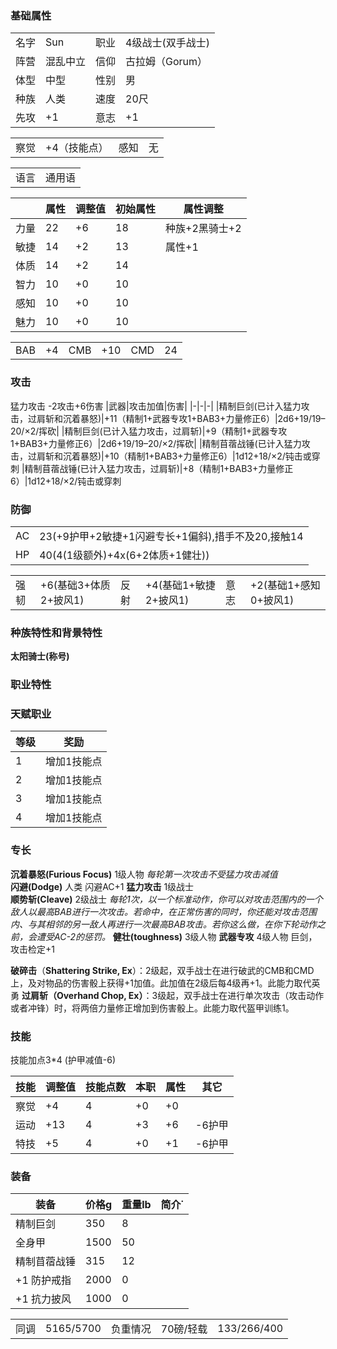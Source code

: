 
### 基础属性 ###
<table>
    <tr>
        <td>名字</td>
        <td>Sun</td>
        <td>职业</td>
        <td>4级战士(双手战士)</td>
    </tr>
    <tr>
        <td>阵营</td>
        <td>混乱中立</td>
        <td>信仰</td>
        <td>古拉姆（Gorum）</td>
    </tr>
    <tr>
        <td>体型</td>
        <td>中型</td>
        <td>性别</td>       
        <td>男</td>
    </tr>
    <tr>
        <td>种族</td>
        <td>人类</td>
        <td>速度</td>
        <td>20尺</td>
    </tr>
    <tr>
        <td>先攻</td>
        <td>+1</td>
        <td>意志</td>
        <td>+1</td>
    </tr>
</table>
<table>
    <tr>
        <td>察觉</td>
        <td>+4（技能点）</td>
        <td>感知</td>
        <td>无</td>
    </tr>
</table>
<table>
    <tr>
        <td>语言</td>
        <td>通用语</td>
    </tr>
</table>

||属性|调整值|初始属性|属性调整|
|-|-|-|-|-|
|力量|22|+6|18|种族+2黑骑士+2|
|敏捷|14|+2|13|属性+1|
|体质|14|+2|14|
|智力|10|+0|10|
|感知|10|+0|10|
|魅力|10|+0|10|
<table>
    <tr>
        <td>BAB</td>
        <td>+4</td>
        <td>CMB</td>
        <td>+10</td>
        <td>CMD</td>
        <td>24</td>
    </tr>
</table>

### 攻击 ###
猛力攻击 -2攻击+6伤害
|武器|攻击加值|伤害|
|-|-|-|
|精制巨剑(已计入猛力攻击，过肩斩和沉着暴怒)|+11（精制1+武器专攻1+BAB3+力量修正6）|2d6+19/19–20/×2/挥砍|
|精制巨剑(已计入猛力攻击，过肩斩)|+9（精制1+武器专攻1+BAB3+力量修正6）|2d6+19/19–20/×2/挥砍|
|精制苜蓿战锤(已计入猛力攻击，过肩斩和沉着暴怒)|+10（精制1+BAB3+力量修正6）|1d12+18/×2/钝击或穿刺
|精制苜蓿战锤(已计入猛力攻击，过肩斩)|+8（精制1+BAB3+力量修正6）|1d12+18/×2/钝击或穿刺
### 防御 ###  
<table>
    <tr>
        <td>AC</td>
        <td>23(+9护甲+2敏捷+1闪避专长+1偏斜),措手不及20,接触14</td>
    </tr>
    <tr>
        <td>HP</td>
        <td>40(4(1级额外)+4x(6+2体质+1健壮))</td>
    </tr>
</table>
<table>
    <tr>
        <td>强韧</td>
        <td>+6(基础3+体质2+披风1)</td>
        <td>反射</td>
        <td>+4(基础1+敏捷2+披风1)</td>
        <td>意志</td>
        <td>+2(基础1+感知0+披风1)</td>
    </tr>
</table>

### 种族特性和背景特性 ###  
**太阳骑士(称号)**    
### 职业特性 ###

### 天赋职业
| 等级         | 奖励          |
| --- | ------------------ |
| 1 | 增加1技能点 |
| 2 | 增加1技能点 |
| 3 | 增加1技能点 |
| 4 | 增加1技能点 |


### 专长 ###
**沉着暴怒(Furious Focus)**  1级人物 *每轮第一次攻击不受猛力攻击减值*  
**闪避(Dodge)** 人类 闪避AC+1
**猛力攻击** 1级战士  
**顺势斩(Cleave)**  2级战士 *每轮1次，以一个标准动作，你可以对攻击范围内的一个敌人以最高BAB进行一次攻击。若命中，在正常伤害的同时，你还能对攻击范围内、与其相邻的另一敌人再进行一次最高BAB攻击。若你这么做，在你下轮动作之前，会遭受AC-2的惩罚。*
**健壮(toughness)** 3级人物
**武器专攻** 4级人物 巨剑，攻击检定+1

**破碎击**（****Shattering Strike, Ex****）：2级起，双手战士在进行破武的CMB和CMD上，及对物品的伤害骰上获得+1加值。此加值在2级后每4级再+1。此能力取代英勇
**过肩斩（****Overhand Chop, Ex****）**：3级起，双手战士在进行单次攻击（攻击动作或者冲锋）时，将两倍力量修正增加到伤害骰上。此能力取代盔甲训练1。


### 技能 ###
技能加点3*4 (护甲减值-6)

|技能|调整值|技能点数|本职|属性|其它|
|-|-|-|-|-|-|
|察觉|+4|4|+0|+0||
|运动|+13|4|+3|+6|-6护甲|
|特技|+5|4|+0|+1|-6护甲|

### 装备 ###
|装备|价格g|重量lb|简介˙
|-|-|-|-|
|精制巨剑|350|8|
|全身甲|1500|50|
|精制苜蓿战锤|315|12|
|+1 防护戒指|2000|0|
|+1 抗力披风|1000|0|

<table>
    <tr>
        <td>同调</td>      
        <td>5165/5700</td>
        <td>负重情况</td>
        <td>70磅/轻载</td>
        <td>133/266/400</td>
    </tr>
</table>
